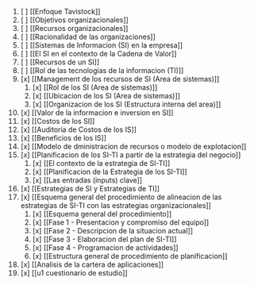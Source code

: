 1. [ ] [[Enfoque Tavistock]]
2. [ ] [[Objetivos organizacionales]]
3. [ ] [[Recursos organizacionales]]
4. [ ] [[Racionalidad de las organizaciones]]
5. [ ] [[Sistemas de Informacion (SI) en la empresa]]
6. [ ] [[El SI en el contexto de la Cadena de Valor]]
7. [ ] [[Recursos de un SI]]
8. [ ] [[Rol de las tecnologias de la informacion (TI)]]
9. [x] [[Management de los recursos de SI (Area de sistemas)]]
	1. [x] [[Rol de los SI (Area de sistemas)]]
	2. [x] [[Ubicacion de los SI (Area de sistemas)]]
	3. [x] [[Organizacion de los SI (Estructura interna del area)]]
10. [x] [[Valor de la informacion e inversion en SI]]
11. [x] [[Costos de los SI]]
12. [x] [[Auditoria de Costos de los IS]]
13. [x] [[Beneficios de los IS]]
14. [x] [[Modelo de dministracion de recursos o modelo de explotacion]]
15. [x] [[Planificacion de los SI-TI a partir de la estrategia del negocio]]
	1. [x] [[El contexto de la estrategia de SI-TI]]
	2. [x] [[Planificacion de la Estrategia de los SI-TI]]
	3. [x] [[Las entradas (inputs) clave]]
16. [x] [[Estrategias de SI y Estrategias de TI]]
17. [x] [[Esquema general del procedimiento de alineacion de las estrategias de SI-TI con las estrategias organizacionales]]
	1. [x] [[Esquema general del procedimiento]]
	2. [x] [[Fase 1 - Presentacion y compromiso del equipo]]
	3. [x] [[Fase 2 - Descripcion de la situacion actual]]
	4. [x] [[Fase 3 - Elaboracion del plan de SI-TI]]
	5. [x] [[Fase 4 - Programacion de actividades]]
	6. [x] [[Estructura general de procedimiento de planificacion]]
18. [x] [[Analisis de la cartera de aplicaciones]]
19. [x] [[u1 cuestionario de estudio]]